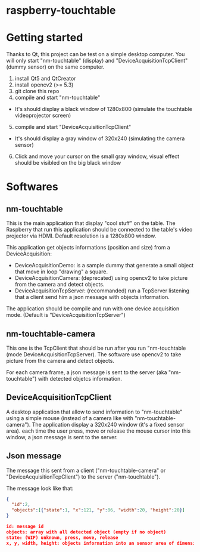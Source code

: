 raspberry-touchtable
====================

# Getting started

Thanks to Qt, this project can be test on a simple desktop computer. You will only start "nm-touchtable" (display) and "DeviceAcquisitionTcpClient" (dummy sensor) on the same computer.

1. install Qt5 and QtCreator
2. install opencv2 (>= 5.3)
3. git clone this repo
4. compile and start "nm-touchtable"
  * It's should display a black window of 1280x800 (simulate the touchtable videoprojector screen)
5. compile and start "DeviceAcquisitionTcpClient"
  * It's should display a gray window of 320x240 (simulating the camera sensor)
6. Click and move your cursor on the small gray window, visual effect should be visibled on the big black window

# Softwares

## nm-touchtable

This is the main application that display "cool stuff" on the table. The Raspberry that run this application should be connected to the table's video projector via HDMI. Default resolution is a 1280x800 window.

This application get objects informations (position and size) from a DeviceAcquisition:
* DeviceAcquisitionDemo: is a sample dummy that generate a small object that move in loop "drawing" a square.
* DeviceAcquisitionCamera: (deprecated) using opencv2 to take picture from the camera and detect objects.
* DeviceAcquisitionTcpServer: (recommanded) run a TcpServer listening that a client send him a json message with objects information.

The application should be compile and run with one device acquisition mode. (Default is "DeviceAcquisitionTcpServer")

## nm-touchtable-camera

This one is the TcpClient that should be run after you run "nm-touchtable (mode DeviceAcquisitionTcpServer).
The software use opencv2 to take picture from the camera and detect objects.

For each camera frame, a json message is sent to the server (aka "nm-touchtable") with detected objetcs information.


## DeviceAcquisitionTcpClient

A desktop application that allow to send information to "nm-touchtable" using a simple mouse (instead of a camera like with "nm-touchtable-camera"). The application display a 320x240 window (it's a fixed sensor area).
each time the user press, move or release the mouse cursor into this window, a json message is sent to the server.

## Json message

The message this sent from a client ("nm-touchtable-camera" or "DeviceAcquisitionTcpClient") to the server ("nm-touchtable").

The message look like that:
```json
{
  "id":2,
  "objects":[{"state":1, "x":121, "y":86, "width":20, "height":20}]
}

id: message id
objects: array with all detected object (empty if no object)
state: (WIP) unknown, press, move, release
x, y, width, height: objects information into an sensor area of dimension 320x240
```
